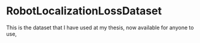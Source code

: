 # RobotLocalizationLossDataset
This is the dataset that I have used at my thesis, now available for anyone to use,
